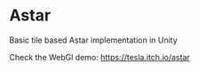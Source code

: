 # Astar
Basic tile based Astar implementation in Unity

Check the WebGl demo: https://tesla.itch.io/astar
